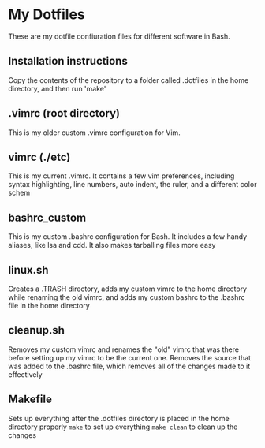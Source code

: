 # My Dotfiles
These are my dotfile confiuration files for different software in Bash.
## Installation instructions
Copy the contents of the repository to a folder called .dotfiles in the home directory, and then run 'make'
## .vimrc (root directory)
This is my older custom .vimrc configuration for Vim.
## vimrc (./etc)
This is my current .vimrc.
It contains a few vim preferences, including syntax highlighting, line numbers, auto indent, the ruler, and a different color schem 
## bashrc_custom
This is my custom .bashrc configuration for Bash. 
It includes a few handy aliases, like lsa and cdd. 
It also makes tarballing files more easy
## linux.sh
Creates a .TRASH directory, adds my custom vimrc to the home directory while renaming the old vimrc, and adds my custom bashrc to the .bashrc file in the home directory
## cleanup.sh
Removes my custom vimrc and renames the "old" vimrc that was there before setting up my vimrc to be the current one.
Removes the source that was added to the .bashrc file, which removes all of the changes made to it effectively
## Makefile
Sets up everything after the .dotfiles directory is placed in the home directory properly
`make` to set up everything
`make clean` to clean up the changes
